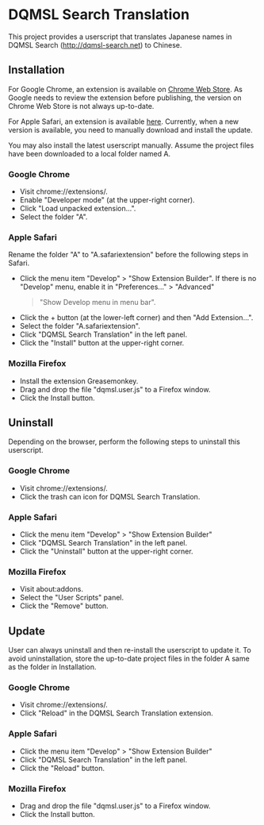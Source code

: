 # DQMSL Search Translation

This project provides a userscript that translates Japanese names in DQMSL
Search (http://dqmsl-search.net) to Chinese.

## Installation

For Google Chrome, an extension is available on
[Chrome Web Store](https://chrome.google.com/webstore/detail/dqmsl-search-translation/bfoalanjlafmpdifnnohngjdlbhkephh?hl=en-GB).
As Google needs to review the extension before publishing, the version on
Chrome Web Store is not always up-to-date.

For Apple Safari, an extension is available
[here](https://drive.google.com/folderview?id=0BwtU1M55iR0ATG9WZ0NoOG1BWTQ&usp=sharing).
Currently, when a new version is available, you need to manually
download and install the update.

You may also install the latest userscript manually.
Assume the project files have been downloaded to a local folder named A.

### Google Chrome

- Visit chrome://extensions/.
- Enable "Developer mode" (at the upper-right corner).
- Click "Load unpacked extension...".
- Select the folder "A".

### Apple Safari

Rename the folder "A" to "A.safariextension" before the following steps
in Safari. 

- Click the menu item "Develop" > "Show Extension Builder".
  If there is no "Develop" menu, enable it in "Preferences..." > "Advanced"
  > "Show Develop menu in menu bar".
- Click the + button (at the lower-left corner) and then "Add Extension...".
- Select the folder "A.safariextension".
- Click "DQMSL Search Translation" in the left panel.
- Click the "Install" button at the upper-right corner.

### Mozilla Firefox

- Install the extension Greasemonkey.
- Drag and drop the file "dqmsl.user.js" to a Firefox window.
- Click the Install button.

## Uninstall

Depending on the browser, perform the following steps to uninstall this
userscript.

### Google Chrome

- Visit chrome://extensions/.
- Click the trash can icon for DQMSL Search Translation.

### Apple Safari

- Click the menu item "Develop" > "Show Extension Builder"
- Click "DQMSL Search Translation" in the left panel.
- Click the "Uninstall" button at the upper-right corner.

### Mozilla Firefox

- Visit about:addons.
- Select the "User Scripts" panel.
- Click the "Remove" button.

## Update

User can always uninstall and then re-install the userscript to update it.
To avoid uninstallation, store the up-to-date project files in the folder
A same as the folder in Installation.

### Google Chrome

- Visit chrome://extensions/.
- Click "Reload" in the DQMSL Search Translation extension.

### Apple Safari

- Click the menu item "Develop" > "Show Extension Builder"
- Click "DQMSL Search Translation" in the left panel.
- Click the "Reload" button.

### Mozilla Firefox

- Drag and drop the file "dqmsl.user.js" to a Firefox window.
- Click the Install button.

